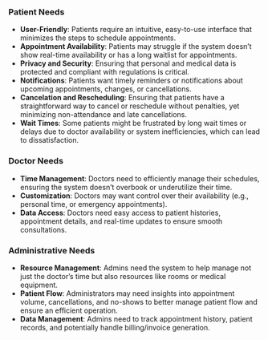 ### Patient Needs
- **User-Friendly**: Patients require an intuitive, easy-to-use interface that minimizes the steps to schedule appointments.
- **Appointment Availability**: Patients may struggle if the system doesn’t show real-time availability or has a long waitlist for appointments.
- **Privacy and Security**: Ensuring that personal and medical data is protected and compliant with regulations is critical.
- **Notifications**: Patients want timely reminders or notifications about upcoming appointments, changes, or cancellations.
- **Cancelation and Rescheduling**: Ensuring that patients have a straightforward way to cancel or reschedule without penalties, yet minimizing non-attendance and late cancellations.
- **Wait Times**: Some patients might be frustrated by long wait times or delays due to doctor availability or system inefficiencies, which can lead to dissatisfaction.

### Doctor Needs
- **Time Management**: Doctors need to efficiently manage their schedules, ensuring the system doesn’t overbook or underutilize their time.
- **Customization**: Doctors may want control over their availability (e.g., personal time, or emergency appointments).
- **Data Access**: Doctors need easy access to patient histories, appointment details, and real-time updates to ensure smooth consultations.

### Administrative Needs 
- **Resource Management**: Admins need the system to help manage not just the doctor’s time but also resources like rooms or medical equipment.
- **Patient Flow**: Administrators may need insights into appointment volume, cancellations, and no-shows to better manage patient flow and ensure an efficient operation.
- **Data Management**: Admins need to track appointment history, patient records, and potentially handle billing/invoice generation.

